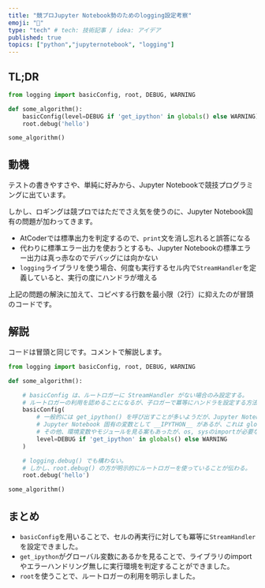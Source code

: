 ```yaml
---
title: "競プロJupyter Notebook勢のためのlogging設定考察"
emoji: "🐍"
type: "tech" # tech: 技術記事 / idea: アイデア
published: true
topics: ["python","jupyternotebook", "logging"]
---
```


## TL;DR

```python
from logging import basicConfig, root, DEBUG, WARNING

def some_algorithm():
    basicConfig(level=DEBUG if 'get_ipython' in globals() else WARNING)
    root.debug('hello')

some_algorithm()
```

## 動機

テストの書きやすさや、単純に好みから、Jupyter Notebookで競技プログラミングに出ています。

しかし、ロギングは競プロではただでさえ気を使うのに、Jupyter Notebook固有の問題が加わってきます。

- AtCoderでは標準出力を判定するので、`print`文を消し忘れると誤答になる
- 代わりに標準エラー出力を使おうとするも、Jupyter Notebookの標準エラー出力は真っ赤なのでデバッグには向かない
- `logging`ライブラリを使う場合、何度も実行するセル内で`StreamHandler`を定義していると、実行の度にハンドラが増える

上記の問題の解決に加えて、コピペする行数を最小限（2行）に抑えたのが冒頭のコードです。

## 解説

コードは冒頭と同じです。コメントで解説します。

```python
from logging import basicConfig, root, DEBUG, WARNING

def some_algorithm():

    # basicConfig は、ルートロガーに StreamHandler がない場合のみ設定する。
    # ルートロガーの利用を認めることになるが、子ロガーで冪等にハンドラを設定する方法がデフォルトで用意されていない。
    basicConfig(
        # 一般的には get_ipython() を呼び出すことが多いようだが、Jupyter Notebook以外の環境でエラーハンドリングが必要になる。
        # Jupyter Notebook 固有の変数として __IPYTHON__ があるが、これは globals() には定義されていないようだ。
        # その他、環境変数やモジュールを見る案もあったが、os, sysのimportが必要なので見送った。
        level=DEBUG if 'get_ipython' in globals() else WARNING
    )

    # logging.debug() でも構わない。
    # しかし、root.debug() の方が明示的にルートロガーを使っていることが伝わる。
    root.debug('hello')

some_algorithm()
```

## まとめ

- `basicConfig`を用いることで、セルの再実行に対しても冪等に`StreamHandler`を設定できました。
- `get_ipython`がグローバル変数にあるかを見ることで、ライブラリのimportやエラーハンドリング無しに実行環境を判定することができました。
- `root`を使うことで、ルートロガーの利用を明示しました。
